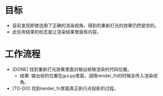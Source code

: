 # 目标
- 目前发现即使选用了正确的渲染视角，得到的重新打光的效果仍然是空的。
- 此任务结束的标志是让渲染结果里面有内容。

# 工作流程
- [DONE] 找到重新打光效果里面对输出帧做渲染的代码位置。
	- 结果: 输出帧的位置在gui.py里面，调用render_fn的时候会传入渲染视角。
- [TO-DO] 找到render_fn里面真正执行点投影的过程。